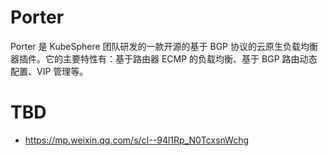 # Porter

Porter 是 KubeSphere 团队研发的一款开源的基于 BGP 协议的云原生负载均衡器插件。它的主要特性有：基于路由器 ECMP 的负载均衡、基于 BGP 路由动态配置、VIP 管理等。

# TBD

- https://mp.weixin.qq.com/s/cI--94l1Rp_N0TcxsnWchg
